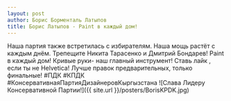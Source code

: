 ```yaml
---
layout: post
author: Борис Борменталь Латыпов
title: Борис Латыпов - Paint в каждый дом!
---
```

Наша партия также встретилась с избирателям. Наша мощь растёт с каждым днём. Трепещите Никита Тарасенко и Дмитрий Бондарев!
Paint в каждый дом!
Кривые руки- наш главный инструмент!
Ставь лайк , если ты не Helvetica!
Лучше правок предварительных, только финальные!
\#ПДК
\#КПДК
\#КонсервативнаяПартияДизайнеровКыргызстана
![Слава Лидеру Консервативной Партии!]({{ site.url }}/posters/BorisKPDK.jpg)

